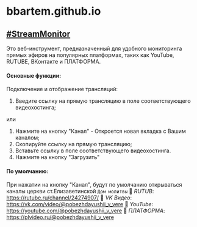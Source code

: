 # bbartem.github.io

## [#StreamMonitor](https://bbartem.github.io/StreamMonitor.html)
Это веб-инструмент, предназначенный для удобного мониторинга прямых эфиров на популярных платформах, таких как YouTube, RUTUBE, ВКонтакте и ПЛАТФОРМА.

#### Основные функции:
Подключение и отображение трансляций:

1. Введите ссылку на прямую трансляцию в поле соответствующего видеохостинга;
   
или
1. Нажмите на кнопку "Канал" - Откроется новая вкладка с Вашим каналом;
2. Скопируйте ссылку на прямую трансляцию;
3. Вставьте ссылку в поле соответствующего видеохостинга.
4. Нажмите на кнопку "Загрузить"

#### По умолчанию:
При нажатии на кнопку "Канал", будут по умолчанию открываться каналы церкви ст.Елизаветинской `Дом молитвы`
📌 *RUTUB*: https://rutube.ru/channel/24274907/
📌 *VK Видео*: https://vk.com/video/@pobezhdayushii_v_vere
📌 *YouTube*: https://youtube.com/@pobezhdayushii_v_vere
📌 *ПЛАТФОРМА*: https://plvideo.ru/@pobezhdayushii_v_vere
